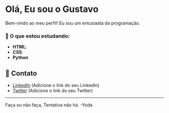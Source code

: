 # Olá, Eu sou o Gustavo 

Bem-vindo ao meu perfil! Eu sou um entusiasta da programação.

### 🚀 O que estou estudando:
- **HTML**: 
- **CSS**: 
- **Python**

## 💬 Contato
- [LinkedIn](https://www.linkedin.com/in/gustavo) (Adicione o link do seu LinkedIn)
- [Twitter](https://twitter.com/gustavo) (Adicione o link do seu Twitter)

---

Faça ou não faça, Tentativa não há. -Yoda



